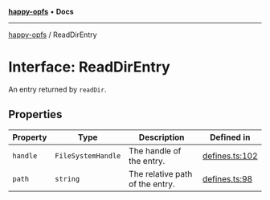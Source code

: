 [**happy-opfs**](../README.md) • **Docs**

***

[happy-opfs](../README.md) / ReadDirEntry

# Interface: ReadDirEntry

An entry returned by `readDir`.

## Properties

| Property | Type | Description | Defined in |
| ------ | ------ | ------ | ------ |
| `handle` | `FileSystemHandle` | The handle of the entry. | [defines.ts:102](https://github.com/JiangJie/happy-opfs/blob/4af0ec94e963041b297916e2971f6a01ca677a5c/src/fs/defines.ts#L102) |
| `path` | `string` | The relative path of the entry. | [defines.ts:98](https://github.com/JiangJie/happy-opfs/blob/4af0ec94e963041b297916e2971f6a01ca677a5c/src/fs/defines.ts#L98) |
